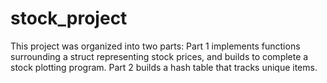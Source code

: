 # stock_project

This project was organized into two parts:
Part 1 implements functions surrounding a struct representing stock prices, and builds to complete a stock plotting program.
Part 2 builds a hash table that tracks unique items.

